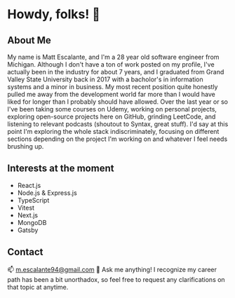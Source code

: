 # Howdy, folks! 👋

## About Me
My name is Matt Escalante, and I'm a 28 year old software engineer from Michigan. Although I don't have a ton of work posted on my profile, I've actually been in the industry for about 7 years, and I graduated from Grand Valley State University back in 2017 with a bacholor's in information systems and a minor in business. My most recent position quite honestly pulled me away from the development world far more than I would have liked for longer than I probably should have allowed. Over the last year or so I've been taking some courses on Udemy, working on personal projects, exploring open-source projects here on GitHub, grinding LeetCode, and listening to relevant podcasts (shoutout to Syntax, great stuff). I'd say at this point I'm exploring the whole stack indiscriminately, focusing on different sections depending on the project I'm working on and whatever I feel needs brushing up.

## Interests at the moment
- React.js
- Node.js & Express.js
- TypeScript
- Vitest
- Next.js
- MongoDB
- Gatsby

## Contact
📫 m.escalante94@gmail.com
💬 Ask me anything! I recognize my career path has been a bit unorthadox, so feel free to request any clarifications on that topic at anytime.
